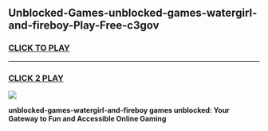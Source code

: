 
## Unblocked-Games-unblocked-games-watergirl-and-fireboy-Play-Free-c3gov
<h3>
<a href="https://premium76.site?title=unblocked-games-watergirl-and-fireboy&ref=15A">CLICK TO PLAY</a></h3>
<hr>

<h3>
<a href="https://premium76.site?title=unblocked-games-watergirl-and-fireboy&ref=15A">CLICK 2 PLAY</a>
  
</h3>

<a href="https://premium76.site?title=unblocked-games-watergirl-and-fireboy&ref=15A"><img src="https://clearcache.store/games.png"></a>


**unblocked-games-watergirl-and-fireboy games unblocked: Your Gateway to Fun and Accessible Online Gaming**
